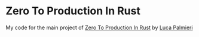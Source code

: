 # Zero To Production In Rust

My code for the main project of [Zero To Production In Rust](https://www.zero2prod.com) by [Luca Palmieri](https://twitter.com/algo_luca)

